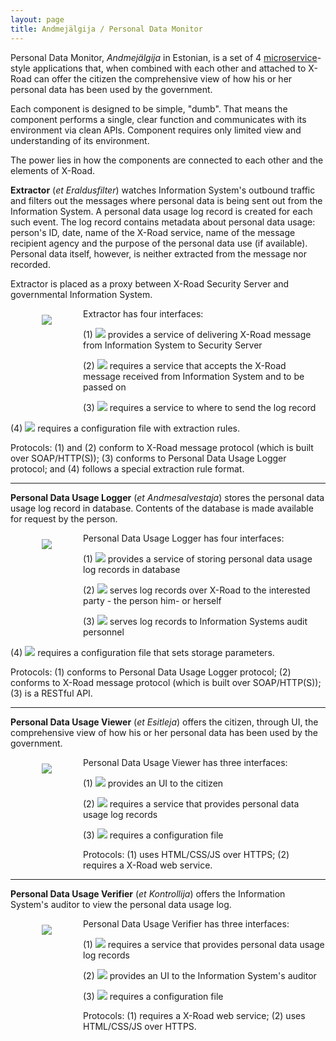 ```yaml
---
layout: page
title: Andmejälgija / Personal Data Monitor
---
```


Personal Data Monitor, *Andmejälgija* in Estonian, is a set of 4 [microservice](https://en.wikipedia.org/wiki/Microservices)-style  applications that, when combined with each other and attached to X-Road can offer the citizen the comprehensive view of how his or her personal data has been used by the government.

Each component is designed to be simple, "dumb". That means the component performs a single, clear function and communicates with its environment via clean APIs. Component requires only limited view and understanding of its environment. 

The power lies in how the components are connected to each other and the elements of X-Road.

**Extractor** (*et* *Eraldusfilter*) watches Information System's outbound traffic and filters out the messages where personal data is being sent out from the Information System. A personal data usage log record is created for each such event. The log record contains metadata about personal data usage: person's ID, date, name of the X-Road service, name of the message recipient agency and the purpose of the personal data use (if available). Personal data itself, however, is neither extracted from the message nor recorded. 

Extractor is placed as a proxy between X-Road Security Server and governmental Information System.  

<img style='float:left; margin: 10px 50px 140px 50px;' src='{{ site.url }}/img/Extractor.svg'>

Extractor has four interfaces:

(1) <img style='display: inline-block;' src='{{ site.url }}/img/ProvidesRIGHT.svg'> provides a service of delivering X-Road message from Information System to Security Server

(2) <img style='display: inline-block;' src='{{ site.url }}/img/RequiresLEFT.svg'> requires a service that accepts the X-Road message received from Information System and to be passed on

(3) <img style='display: inline-block;' src='{{ site.url }}/img/RequiresDOWN.svg'> requires a service to where to send the log record

(4) <img style='display: inline-block;' src='{{ site.url }}/img/ConfUP.svg'> requires a configuration file with extraction rules.

Protocols: (1) and (2) conform to X-Road message protocol (which is built over SOAP/HTTP(S)); (3) conforms to Personal Data Usage Logger protocol; and (4) follows a special extraction rule format.

--- 
**Personal Data Usage Logger** (*et* *Andmesalvestaja*) stores the personal data usage log record in database. Contents of the database is made available for request by the person.  

<img style='float:left; margin: 10px 50px 140px 50px;'  src='{{ site.url }}/img/Logger.svg'>

Personal Data Usage Logger has four interfaces:

(1) <img style='display: inline-block;' src='{{ site.url }}/img/ProvidesUP.svg'> provides a service of storing personal data usage log records in database

(2) <img style='display: inline-block;' src='{{ site.url }}/img/ProvidesLEFT.svg'> serves log records over X-Road to the interested party - the person him- or herself 

(3) <img style='display: inline-block;' src='{{ site.url }}/img/ProvidesDOWN.svg'> serves log records to Information Systems audit personnel

(4) <img style='display: inline-block;' src='{{ site.url }}/img/ConfRIGHT.svg'> requires a configuration file that sets storage parameters.

Protocols: (1) conforms to Personal Data Usage Logger protocol; (2) conforms to X-Road message protocol (which is built over SOAP/HTTP(S)); (3) is a RESTful API.

--- 
**Personal Data Usage Viewer** (*et* *Esitleja*) offers the citizen, through UI, the comprehensive view of how his or her personal data has been used by the government.  

<img style='float:left; margin: 10px 50px 140px 50px;'  src='{{ site.url }}/img/Viewer.svg'>

Personal Data Usage Viewer has three interfaces:

(1) <img style='display: inline-block;' src='{{ site.url }}/img/ProvidesLEFT.svg'> provides an UI to the citizen

(2) <img style='display: inline-block;' src='{{ site.url }}/img/RequiresRIGHT.svg'> requires a service that provides personal data usage log records 

(3) <img style='display: inline-block;' src='{{ site.url }}/img/ConfUP.svg'> requires a configuration file

Protocols: (1) uses HTML/CSS/JS over HTTPS; (2) requires a X-Road web service.


---
**Personal Data Usage Verifier** (*et* *Kontrollija*) offers the Information System's auditor to view the personal data usage log.  

<img style='float:left; margin: 10px 50px 140px 50px;'  src='{{ site.url }}/img/Verifier.svg'>

Personal Data Usage Verifier has three interfaces:

(1) <img style='display: inline-block;' src='{{ site.url }}/img/RequiresRIGHT.svg'> requires a service that provides personal data usage log records 

(2) <img style='display: inline-block;' src='{{ site.url }}/img/ProvidesLEFT.svg'> provides an UI to the Information System's auditor

(3) <img style='display: inline-block;' src='{{ site.url }}/img/ConfUP.svg'> requires a configuration file

Protocols: (1) requires a X-Road web service; (2) uses HTML/CSS/JS over HTTPS.





